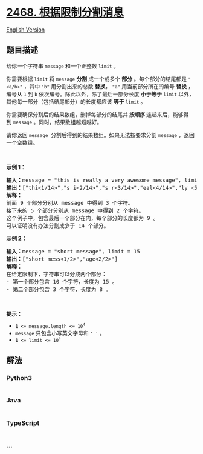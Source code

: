 # [2468. 根据限制分割消息](https://leetcode.cn/problems/split-message-based-on-limit)

[English Version](/solution/2400-2499/2468.Split%20Message%20Based%20on%20Limit/README_EN.md)

## 题目描述

<!-- 这里写题目描述 -->

<p>给你一个字符串&nbsp;<code>message</code>&nbsp;和一个正整数&nbsp;<code>limit</code>&nbsp;。</p>

<p>你需要根据 <code>limit</code>&nbsp;将&nbsp;<code>message</code> <strong>分割</strong>&nbsp;成一个或多个 <strong>部分</strong>&nbsp;。每个部分的结尾都是&nbsp;<code>"&lt;a/b&gt;"</code>&nbsp;，其中&nbsp;<code>"b"</code>&nbsp;用分割出来的总数 <b>替换</b>，&nbsp;<code>"a"</code>&nbsp;用当前部分所在的编号 <strong>替换</strong>&nbsp;，编号从&nbsp;<code>1</code>&nbsp;到&nbsp;<code>b</code>&nbsp;依次编号。除此以外，除了最后一部分长度 <strong>小于等于</strong>&nbsp;<code>limit</code>&nbsp;以外，其他每一部分（包括结尾部分）的长度都应该&nbsp;<strong>等于</strong>&nbsp;<code>limit</code>&nbsp;。</p>

<p>你需要确保分割后的结果数组，删掉每部分的结尾并<strong>&nbsp;按顺序&nbsp;</strong>连起来后，能够得到&nbsp;<code>message</code>&nbsp;。同时，结果数组越短越好。</p>

<p>请你返回<em>&nbsp;</em><code>message</code>&nbsp; 分割后得到的结果数组。如果无法按要求分割&nbsp;<code>message</code>&nbsp;，返回一个空数组。</p>

<p>&nbsp;</p>

<p><strong>示例 1：</strong></p>

<pre><b>输入：</b>message = "this is really a very awesome message", limit = 9
<b>输出：</b>["thi&lt;1/14&gt;","s i&lt;2/14&gt;","s r&lt;3/14&gt;","eal&lt;4/14&gt;","ly &lt;5/14&gt;","a v&lt;6/14&gt;","ery&lt;7/14&gt;"," aw&lt;8/14&gt;","eso&lt;9/14&gt;","me&lt;10/14&gt;"," m&lt;11/14&gt;","es&lt;12/14&gt;","sa&lt;13/14&gt;","ge&lt;14/14&gt;"]
<strong>解释：</strong>
前面 9 个部分分别从 message 中得到 3 个字符。
接下来的 5 个部分分别从 message 中得到 2 个字符。
这个例子中，包含最后一个部分在内，每个部分的长度都为 9 。
可以证明没有办法分割成少于 14 个部分。
</pre>

<p><strong>示例 2：</strong></p>

<pre><b>输入：</b>message = "short message", limit = 15
<b>输出：</b>["short mess&lt;1/2&gt;","age&lt;2/2&gt;"]
<strong>解释：</strong>
在给定限制下，字符串可以分成两个部分：
- 第一个部分包含 10 个字符，长度为 15 。
- 第二个部分包含 3 个字符，长度为 8 。
</pre>

<p>&nbsp;</p>

<p><strong>提示：</strong></p>

<ul>
	<li><code>1 &lt;= message.length &lt;= 10<sup>4</sup></code></li>
	<li><code>message</code>&nbsp;只包含小写英文字母和&nbsp;<code>' '</code>&nbsp;。</li>
	<li><code>1 &lt;= limit &lt;= 10<sup>4</sup></code></li>
</ul>

## 解法

<!-- 这里可写通用的实现逻辑 -->

<!-- tabs:start -->

### **Python3**

<!-- 这里可写当前语言的特殊实现逻辑 -->

```python

```

### **Java**

<!-- 这里可写当前语言的特殊实现逻辑 -->

```java

```

### **TypeScript**

```ts

```

### **...**

```

```

<!-- tabs:end -->
